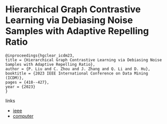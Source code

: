 # Hierarchical Graph Contrastive Learning via Debiasing Noise Samples with Adaptive Repelling Ratio

```
@inproceedings{hgclear_icdm23,
title = {Hierarchical Graph Contrastive Learning via Debiasing Noise Samples with Adaptive Repelling Ratio},
author = {P. Liu and C. Zhou and J. Zhang and Q. Li and D. Hu},
booktitle = {2023 IEEE International Conference on Data Mining (ICDM)},
pages = {418--427},
year = {2023}
}
```

links
- [ieee](https://doi.org/10.1109/ICDM58522.2023.00051)
- [computer](https://doi.ieeecomputersociety.org/10.1109/ICDM58522.2023.00051)
